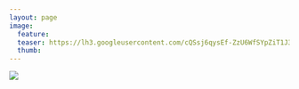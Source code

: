 ```yaml
---
layout: page
image:
  feature:
  teaser: https://lh3.googleusercontent.com/cQSsj6qysEf-ZzU6WfSYpZiT1J30iFqDP2I4BOCmxQY=w245
  thumb:
---
```


[![](https://lh3.googleusercontent.com/kXTJsXFE5azJqHaxVQQC-EIqcIUhJ9IESpUJmaYsVic=w800)](https://lh3.googleusercontent.com/kXTJsXFE5azJqHaxVQQC-EIqcIUhJ9IESpUJmaYsVic=s0)
